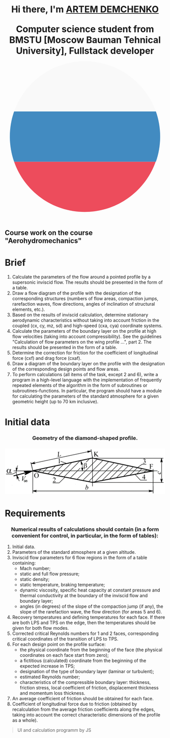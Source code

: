 <h1 align="center">Hi there, I'm <a href="https://t.me/artemasdemas" target="_blank">ARTEM DEMCHENKO</a> 
<p align="center">Computer science student from BMSTU [Moscow Bauman Tehnical University], Fullstack developer
<svg xmlns="http://www.w3.org/2000/svg" xmlns:xlink="http://www.w3.org/1999/xlink" width="800px" height="800px" viewBox="0 0 64 64" aria-hidden="true" role="img" class="iconify iconify--emojione" preserveAspectRatio="xMidYMid meet"><path d="M31.9 2c-13 0-24.1 8.4-28.2 20h56.6C56.1 10.4 45 2 31.9 2z" fill="#f9f9f9"/><path d="M31.9 62c13.1 0 24.2-8.4 28.3-20H3.7c4.1 11.7 15.2 20 28.2 20z" fill="#ed4c5c"/><path d="M3.7 22C2.6 25.1 2 28.5 2 32s.6 6.9 1.7 10h56.6c1.1-3.1 1.7-6.5 1.7-10s-.6-6.9-1.7-10H3.7" fill="#428bc1"/></svg>
</p>

## Course work on the course "Aerohydromechanics"

# Brief
1. Calculate the parameters of the flow around a pointed profile by a supersonic inviscid flow. The results should be presented in the form of a table.
2. Draw a flow diagram of the profile with the designation of the corresponding structures (numbers of flow areas, compaction jumps, rarefaction waves, flow directions, angles of inclination of structural elements, etc.).
3. Based on the results of inviscid calculation, determine stationary aerodynamic characteristics without taking into account friction in the coupled (cx, cy, mz, sd) and high-speed (cxa, cya) coordinate systems.
4. Calculate the parameters of the boundary layer on the profile at high flow velocities (taking into account compressibility). See the guidelines "Calculation of flow parameters on the wing profile ...", part 2. The results should be presented in the form of a table.
5. Determine the correction for friction for the coefficient of longitudinal force (cxf) and drag force (cxaf).
6. Draw a diagram of the boundary layer on the profile with the designation of the corresponding design points and flow areas.
7. To perform calculations (all items of the task, except 2 and 6), write a program in a high-level language with the implementation of frequently repeated elements of the algorithm in the form of subroutines or subroutines-functions. In particular, the program should have a module for calculating the parameters of the standard atmosphere for a given geometric height (up to 70 km inclusive).
 
# Initial data
<h3 align="center">Geometry of the diamond-shaped profile.<h3>
<img src="romb.png" alt="Basic geometric parameters">

# Requirements
<h3 align="center">Numerical results of calculations should contain (in a form convenient for control, in particular, in the form of tables):</h3>

1. Initial data.
2. Parameters of the standard atmosphere at a given altitude.
3. Inviscid flow parameters for 6 flow regions in the form of a table containing:
    - Mach number; 
	- static and full flow pressure;
	- static density;
	- static temperature, braking temperature;
	- dynamic viscosity, specific heat capacity at constant pressure and thermal conductivity at the boundary of the inviscid flow and boundary layer;
	- angles (in degrees) of the slope of the compaction jump (if any), the slope of the rarefaction wave, the flow direction (for areas 5 and 6).
4. Recovery temperatures and defining temperatures for each face. If there are both LPS and TPS on the edge, then the temperatures should be given for both flow modes.
5. Corrected critical Reynolds numbers for 1 and 2 faces, corresponding critical coordinates of the transition of LPS to TPS.
6. For each design point on the profile surface:
    - the physical coordinate from the beginning of the face (the physical coordinates on each face start from zero);
    - a fictitious (calculated) coordinate from the beginning of the expected increase in TPS;
    - designation of the type of boundary layer (laminar or turbulent);
    - estimated Reynolds number;
    - characteristics of the compressible boundary layer: thickness, friction stress, local coefficient of friction, displacement thickness and momentum loss thickness.
7. An average coefficient of friction should be obtained for each face.
8. Coefficient of longitudinal force due to friction (obtained by recalculation from the average friction coefficients along the edges, taking into account the correct characteristic dimensions of the profile as a whole).

> UI and calculation programm by JS